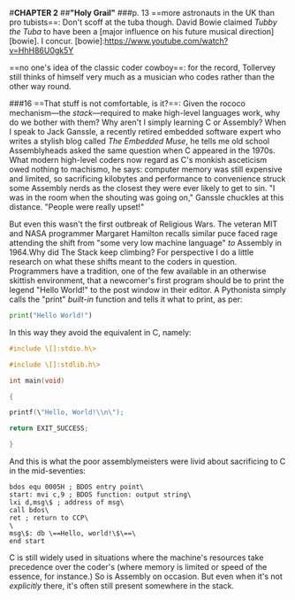 #**CHAPTER 2**
##**"Holy Grail"**
###p. 13
==more astronauts in the UK than pro tubists==:
Don't scoff at the tuba though. David Bowie claimed *Tubby the Tuba* to have been a [major
influence on his future musical direction][bowie]. I concur.
[bowie]:https://www.youtube.com/watch?v=HhH86U0gk5Y

==no one's idea of the classic coder cowboy==:
for the record, Tollervey still thinks of himself very much as a musician who codes
rather than the other way round.

###16
==That stuff is not comfortable, is it?==:
Given the rococo mechanism—the *stack*—required to make high-level languages work,
why do we bother with them? Why aren't I simply learning C or Assembly?
When I speak to Jack Ganssle, a recently retired embedded software
expert who writes a stylish blog called *The Embedded Muse*, he tells me
old school Assemblyheads asked the same question when C appeared in the
1970s. What modern high-level coders now regard as C's monkish
asceticism owed nothing to machismo, he says: computer memory was still
expensive and limited, so sacrificing kilobytes and performance to
convenience struck some Assembly nerds as the closest they were ever
likely to get to sin. "I was in the room when the shouting was going
on," Ganssle chuckles at this distance. "People were really upset!"

But even this wasn't the first outbreak of Religious Wars. The veteran
MIT and NASA programmer Margaret Hamilton recalls similar puce faced
rage attending the shift from \"some very low machine language\" *to*
Assembly in 1964.Why did The Stack keep climbing? For perspective I do a
little research on what these shifts meant to the coders in question.
Programmers have a tradition, one of the few available in an otherwise
skittish environment, that a newcomer's first program should be to print
the legend "Hello World!" to the post window in their editor. A
Pythonista simply calls the "print" *built-in* function and tells it
what to print, as per:
```py
print("Hello World!")
```
In this way they avoid the equivalent in C, namely:

```c
#include \[]:stdio.h\>

#include \[]:stdlib.h\>

int main(void)

{

printf(\"Hello, World!\\n\");

return EXIT_SUCCESS;

}
```
And this is what the poor assemblymeisters were livid about sacrificing
to C in the mid-seventies:
```Assembly
bdos equ 0005H ; BDOS entry point\
start: mvi c,9 ; BDOS function: output string\
lxi d,msg\$ ; address of msg\
call bdos\
ret ; return to CCP\
\
msg\$: db \==Hello, world!\$\==\
end start
```
C is still widely used in situations where the machine's resources take
precedence over the coder's (where memory is limited or speed of the
essence, for instance.) So is Assembly on occasion. But even when it's
not *explicitly* there, it's often still present somewhere in the stack.